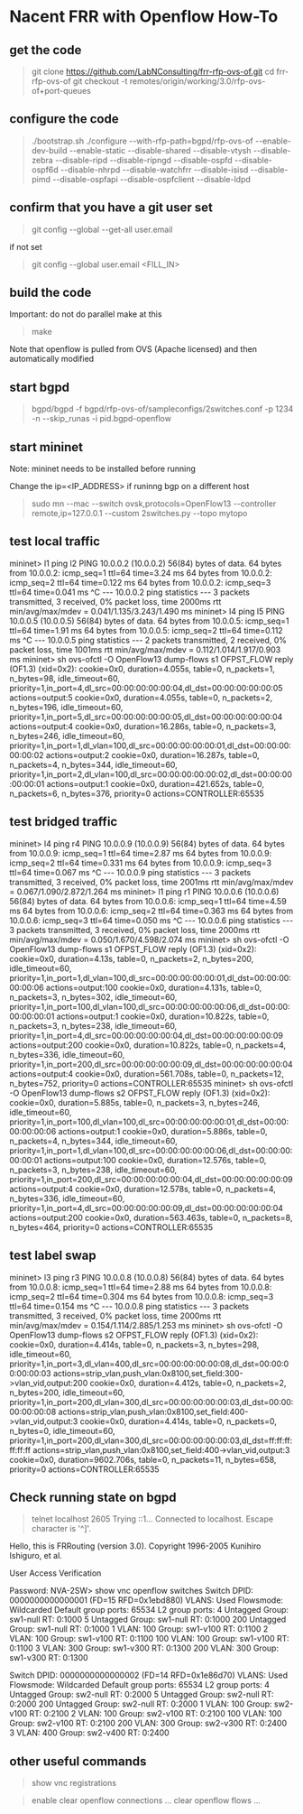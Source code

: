 # Nacent FRR with Openflow How-To

## get the code

> git clone  https://github.com/LabNConsulting/frr-rfp-ovs-of.git
> cd frr-rfp-ovs-of
> git checkout -t remotes/origin/working/3.0/rfp-ovs-of+port-queues

## configure the code

> ./bootstrap.sh
> ./configure --with-rfp-path=bgpd/rfp-ovs-of --enable-dev-build --enable-static --disable-shared --disable-vtysh --disable-zebra --disable-ripd --disable-ripngd --disable-ospfd --disable-ospf6d --disable-nhrpd --disable-watchfrr --disable-isisd --disable-pimd --disable-ospfapi --disable-ospfclient --disable-ldpd

## confirm that you have a git user set

> git config --global --get-all user.email

if not set

> git config --global  user.email <FILL_IN>

## build the code

Important: do not do parallel make at this 

> make

Note that openflow is pulled from OVS (Apache licensed) and then automatically modified

## start bgpd

> bgpd/bgpd -f bgpd/rfp-ovs-of/sampleconfigs/2switches.conf -p 1234 -n --skip_runas -i pid.bgpd-openflow

## start mininet

Note: mininet needs to be installed before running 

Change the ip=<IP_ADDRESS> if runinng bgp on a different host

> sudo mn --mac --switch ovsk,protocols=OpenFlow13 --controller remote,ip=127.0.0.1 --custom 2switches.py --topo mytopo

## test local traffic
mininet> l1 ping l2
PING 10.0.0.2 (10.0.0.2) 56(84) bytes of data.
64 bytes from 10.0.0.2: icmp_seq=1 ttl=64 time=3.24 ms
64 bytes from 10.0.0.2: icmp_seq=2 ttl=64 time=0.122 ms
64 bytes from 10.0.0.2: icmp_seq=3 ttl=64 time=0.041 ms
^C
--- 10.0.0.2 ping statistics ---
3 packets transmitted, 3 received, 0% packet loss, time 2000ms
rtt min/avg/max/mdev = 0.041/1.135/3.243/1.490 ms
mininet> l4 ping l5
PING 10.0.0.5 (10.0.0.5) 56(84) bytes of data.
64 bytes from 10.0.0.5: icmp_seq=1 ttl=64 time=1.91 ms
64 bytes from 10.0.0.5: icmp_seq=2 ttl=64 time=0.112 ms
^C
--- 10.0.0.5 ping statistics ---
2 packets transmitted, 2 received, 0% packet loss, time 1001ms
rtt min/avg/max/mdev = 0.112/1.014/1.917/0.903 ms
mininet> sh ovs-ofctl -O OpenFlow13 dump-flows s1
OFPST_FLOW reply (OF1.3) (xid=0x2):
 cookie=0x0, duration=4.055s, table=0, n_packets=1, n_bytes=98, idle_timeout=60, priority=1,in_port=4,dl_src=00:00:00:00:00:04,dl_dst=00:00:00:00:00:05 actions=output:5
 cookie=0x0, duration=4.055s, table=0, n_packets=2, n_bytes=196, idle_timeout=60, priority=1,in_port=5,dl_src=00:00:00:00:00:05,dl_dst=00:00:00:00:00:04 actions=output:4
 cookie=0x0, duration=16.286s, table=0, n_packets=3, n_bytes=246, idle_timeout=60, priority=1,in_port=1,dl_vlan=100,dl_src=00:00:00:00:00:01,dl_dst=00:00:00:00:00:02 actions=output:2
 cookie=0x0, duration=16.287s, table=0, n_packets=4, n_bytes=344, idle_timeout=60, priority=1,in_port=2,dl_vlan=100,dl_src=00:00:00:00:00:02,dl_dst=00:00:00:00:00:01 actions=output:1
 cookie=0x0, duration=421.652s, table=0, n_packets=6, n_bytes=376, priority=0 actions=CONTROLLER:65535

## test bridged traffic
mininet> l4 ping r4
PING 10.0.0.9 (10.0.0.9) 56(84) bytes of data.
64 bytes from 10.0.0.9: icmp_seq=1 ttl=64 time=2.87 ms
64 bytes from 10.0.0.9: icmp_seq=2 ttl=64 time=0.331 ms
64 bytes from 10.0.0.9: icmp_seq=3 ttl=64 time=0.067 ms
^C
--- 10.0.0.9 ping statistics ---
3 packets transmitted, 3 received, 0% packet loss, time 2001ms
rtt min/avg/max/mdev = 0.067/1.090/2.872/1.264 ms
mininet> l1 ping r1
PING 10.0.0.6 (10.0.0.6) 56(84) bytes of data.
64 bytes from 10.0.0.6: icmp_seq=1 ttl=64 time=4.59 ms
64 bytes from 10.0.0.6: icmp_seq=2 ttl=64 time=0.363 ms
64 bytes from 10.0.0.6: icmp_seq=3 ttl=64 time=0.050 ms
^C
--- 10.0.0.6 ping statistics ---
3 packets transmitted, 3 received, 0% packet loss, time 2000ms
rtt min/avg/max/mdev = 0.050/1.670/4.598/2.074 ms
mininet> sh ovs-ofctl -O OpenFlow13 dump-flows s1
OFPST_FLOW reply (OF1.3) (xid=0x2):
 cookie=0x0, duration=4.13s, table=0, n_packets=2, n_bytes=200, idle_timeout=60, priority=1,in_port=1,dl_vlan=100,dl_src=00:00:00:00:00:01,dl_dst=00:00:00:00:00:06 actions=output:100
 cookie=0x0, duration=4.131s, table=0, n_packets=3, n_bytes=302, idle_timeout=60, priority=1,in_port=100,dl_vlan=100,dl_src=00:00:00:00:00:06,dl_dst=00:00:00:00:00:01 actions=output:1
 cookie=0x0, duration=10.822s, table=0, n_packets=3, n_bytes=238, idle_timeout=60, priority=1,in_port=4,dl_src=00:00:00:00:00:04,dl_dst=00:00:00:00:00:09 actions=output:200
 cookie=0x0, duration=10.822s, table=0, n_packets=4, n_bytes=336, idle_timeout=60, priority=1,in_port=200,dl_src=00:00:00:00:00:09,dl_dst=00:00:00:00:00:04 actions=output:4
 cookie=0x0, duration=561.708s, table=0, n_packets=12, n_bytes=752, priority=0 actions=CONTROLLER:65535
mininet> sh ovs-ofctl -O OpenFlow13 dump-flows s2
OFPST_FLOW reply (OF1.3) (xid=0x2):
 cookie=0x0, duration=5.885s, table=0, n_packets=3, n_bytes=246, idle_timeout=60, priority=1,in_port=100,dl_vlan=100,dl_src=00:00:00:00:00:01,dl_dst=00:00:00:00:00:06 actions=output:1
 cookie=0x0, duration=5.886s, table=0, n_packets=4, n_bytes=344, idle_timeout=60, priority=1,in_port=1,dl_vlan=100,dl_src=00:00:00:00:00:06,dl_dst=00:00:00:00:00:01 actions=output:100
 cookie=0x0, duration=12.576s, table=0, n_packets=3, n_bytes=238, idle_timeout=60, priority=1,in_port=200,dl_src=00:00:00:00:00:04,dl_dst=00:00:00:00:00:09 actions=output:4
 cookie=0x0, duration=12.578s, table=0, n_packets=4, n_bytes=336, idle_timeout=60, priority=1,in_port=4,dl_src=00:00:00:00:00:09,dl_dst=00:00:00:00:00:04 actions=output:200
 cookie=0x0, duration=563.463s, table=0, n_packets=8, n_bytes=464, priority=0 actions=CONTROLLER:65535

## test label swap
mininet> l3 ping r3
PING 10.0.0.8 (10.0.0.8) 56(84) bytes of data.
64 bytes from 10.0.0.8: icmp_seq=1 ttl=64 time=2.88 ms
64 bytes from 10.0.0.8: icmp_seq=2 ttl=64 time=0.304 ms
64 bytes from 10.0.0.8: icmp_seq=3 ttl=64 time=0.154 ms
^C
--- 10.0.0.8 ping statistics ---
3 packets transmitted, 3 received, 0% packet loss, time 2000ms
rtt min/avg/max/mdev = 0.154/1.114/2.885/1.253 ms
mininet> sh ovs-ofctl -O OpenFlow13 dump-flows s2
OFPST_FLOW reply (OF1.3) (xid=0x2):
 cookie=0x0, duration=4.414s, table=0, n_packets=3, n_bytes=298, idle_timeout=60, priority=1,in_port=3,dl_vlan=400,dl_src=00:00:00:00:00:08,dl_dst=00:00:00:00:00:03 actions=strip_vlan,push_vlan:0x8100,set_field:300->vlan_vid,output:200
 cookie=0x0, duration=4.412s, table=0, n_packets=2, n_bytes=200, idle_timeout=60, priority=1,in_port=200,dl_vlan=300,dl_src=00:00:00:00:00:03,dl_dst=00:00:00:00:00:08 actions=strip_vlan,push_vlan:0x8100,set_field:400->vlan_vid,output:3
 cookie=0x0, duration=4.414s, table=0, n_packets=0, n_bytes=0, idle_timeout=60, priority=1,in_port=200,dl_vlan=300,dl_src=00:00:00:00:00:03,dl_dst=ff:ff:ff:ff:ff:ff actions=strip_vlan,push_vlan:0x8100,set_field:400->vlan_vid,output:3
 cookie=0x0, duration=9602.706s, table=0, n_packets=11, n_bytes=658, priority=0 actions=CONTROLLER:65535


## Check running state on bgpd

> telnet localhost 2605
Trying ::1...
Connected to localhost.
Escape character is '^]'.

Hello, this is FRRouting (version 3.0).
Copyright 1996-2005 Kunihiro Ishiguro, et al.


User Access Verification

Password: <zebra>
NVA-2SW> show vnc openflow switches 
Switch DPID:            0000000000000001        (FD=15  RFD=0x1ebd880)
VLANS:          Used
Flowsmode:      Wildcarded
Default group ports:    65534
L2 group ports: 4       Untagged    Group: sw1-null             RT: 0:1000
                5       Untagged    Group: sw1-null             RT: 0:1000
                200     Untagged    Group: sw1-null             RT: 0:1000
                1       VLAN: 100   Group: sw1-v100             RT: 0:1100
                2       VLAN: 100   Group: sw1-v100             RT: 0:1100
                100     VLAN: 100   Group: sw1-v100             RT: 0:1100
                3       VLAN: 300   Group: sw1-v300             RT: 0:1300
                200     VLAN: 300   Group: sw1-v300             RT: 0:1300

Switch DPID:            0000000000000002        (FD=14  RFD=0x1e86d70)
VLANS:          Used
Flowsmode:      Wildcarded
Default group ports:    65534
L2 group ports: 4       Untagged    Group: sw2-null             RT: 0:2000
                5       Untagged    Group: sw2-null             RT: 0:2000
                200     Untagged    Group: sw2-null             RT: 0:2000
                1       VLAN: 100   Group: sw2-v100             RT: 0:2100
                2       VLAN: 100   Group: sw2-v100             RT: 0:2100
                100     VLAN: 100   Group: sw2-v100             RT: 0:2100
                200     VLAN: 300   Group: sw2-v300             RT: 0:2400
                3       VLAN: 400   Group: sw2-v400             RT: 0:2400

## other useful commands

> show vnc registrations

> enable
> clear openflow connections ...
> clear openflow flows ...

